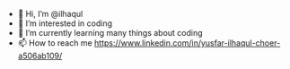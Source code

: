 - 👋 Hi, I’m @ilhaqul
- 👀 I’m interested in coding
- 🌱 I’m currently learning many things about coding
- 📫 How to reach me https://www.linkedin.com/in/yusfar-ilhaqul-choer-a506ab109/
